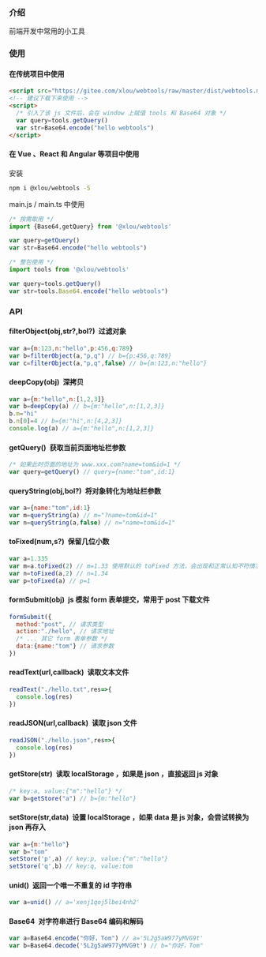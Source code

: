 ### 介绍

前端开发中常用的小工具

### 使用

#### 在传统项目中使用

```html
<script src="https://gitee.com/xlou/webtools/raw/master/dist/webtools.min.js"></script>
<!-- 建议下载下来使用 -->
<script>
  /* 引入了该 js 文件后，会在 window 上赋值 tools 和 Base64 对象 */
  var query=tools.getQuery()
  var str=Base64.encode("hello webtools")
</script>
```

#### 在 Vue 、React 和 Angular 等项目中使用

安装

``` bash
npm i @xlou/webtools -S
```

main.js / main.ts 中使用

``` javascript
/* 按需取用 */
import {Base64,getQuery} from '@xlou/webtools'

var query=getQuery()
var str=Base64.encode("hello webtools")

/* 整包使用 */
import tools from '@xlou/webtools'

var query=tools.getQuery()
var str=tools.Base64.encode("hello webtools")
```

### API

#### filterObject(obj,str?,bol?)&ensp;过滤对象

``` javascript
var a={m:123,n:"hello",p:456,q:789}
var b=filterObject(a,"p,q") // b={p:456,q:789}
var c=filterObject(a,"p,q",false) // b={m:123,n:"hello"}
```

#### deepCopy(obj)&ensp;深拷贝

``` javascript
var a={m:"hello",n:[1,2,3]}
var b=deepCopy(a) // b={m:"hello",n:[1,2,3]}
b.m="hi"
b.n[0]=4 // b={m:"hi",n:[4,2,3]}
console.log(a) // a={m:"hello",n:[1,2,3]}
```

#### getQuery()&ensp;获取当前页面地址栏参数

``` javascript
/* 如果此时页面的地址为 www.xxx.com?name=tom&id=1 */
var query=getQuery() // query={name:"tom",id:1}
```

#### queryString(obj,bol?)&ensp;将对象转化为地址栏参数

``` javascript
var a={name:"tom",id:1}
var m=queryString(a) // m="?name=tom&id=1"
var n=queryString(a,false) // n="name=tom&id=1"
```

#### toFixed(num,s?)&ensp;保留几位小数

``` javascript
var a=1.335
var m=a.toFixed(2) // m=1.33 使用默认的 toFixed 方法，会出现和正常认知不符情况
var n=toFixed(a,2) // n=1.34
var p=toFixed(a) // p=1
```

#### formSubmit(obj)&ensp;js 模拟 form 表单提交，常用于 post 下载文件

``` javascript
formSubmit({
  method:"post", // 请求类型
  action:"./hello", // 请求地址
  /* ... 其它 form 表单参数 */
  data:{name:"tom"} // 请求参数
})
```

#### readText(url,callback)&ensp;读取文本文件

``` javascript
readText("./hello.txt",res=>{
  console.log(res)
})
```

#### readJSON(url,callback)&ensp;读取 json 文件

``` javascript
readJSON("./hello.json",res=>{
  console.log(res)
})
```

#### getStore(str)&ensp;读取 localStorage ，如果是 json ，直接返回 js 对象 

``` javascript
/* key:a, value:{"m":"hello"} */
var b=getStore("a") // b={m:"hello"}
```

#### setStore(str,data)&ensp;设置 localStorage ，如果 data 是 js 对象，会尝试转换为 json 再存入

``` javascript
var a={m:"hello"}
var b="tom"
setStore('p',a) // key:p, value:{"m":"hello"}
setStore('q',b) // key:q, value:tom
```

#### unid()&ensp;返回一个唯一不重复的 id 字符串

``` javascript
var a=unid() // a='xenj1qoj5lbei4nh2'
```

#### Base64&ensp;对字符串进行 Base64 编码和解码

``` javascript
var a=Base64.encode("你好，Tom") // a='5L2g5aW977yMVG9t'
var b=Base64.decode('5L2g5aW977yMVG9t') // b="你好，Tom"
```